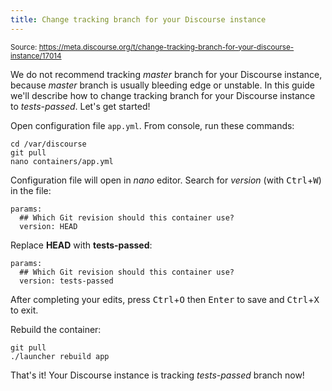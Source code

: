 ```yaml
---
title: Change tracking branch for your Discourse instance
---
```


<small class="doc-source">Source: https://meta.discourse.org/t/change-tracking-branch-for-your-discourse-instance/17014</small>

We do not recommend tracking *master* branch for your Discourse instance, because *master* branch is usually bleeding edge or unstable. In this guide we'll describe how to change tracking branch for your Discourse instance to *tests-passed*. Let's get started!

Open configuration file `app.yml`. From console, run these commands:

```
cd /var/discourse
git pull
nano containers/app.yml
```

Configuration file will open in *nano* editor. Search for *version* (with <kbd>Ctrl</kbd>+<kbd>W</kbd>) in the file:

```
params:
  ## Which Git revision should this container use?
  version: HEAD
```

Replace  **HEAD** with **tests-passed**:

```
params:
  ## Which Git revision should this container use?
  version: tests-passed
```

After completing your edits, press <kbd>Ctrl</kbd>+<kbd>O</kbd> then <kbd>Enter</kbd> to save and <kbd>Ctrl</kbd>+<kbd>X</kbd> to exit.

Rebuild the container:

```
git pull
./launcher rebuild app
```

That's it! Your Discourse instance is tracking *tests-passed* branch now!

